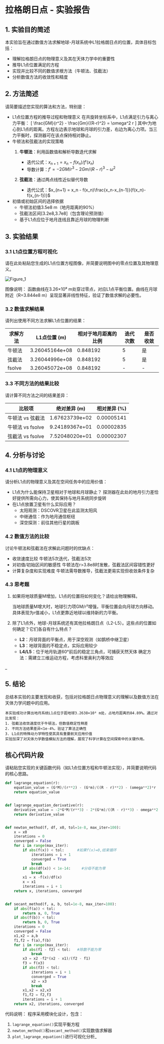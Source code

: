 # 拉格朗日点 - 实验报告

## 1. 实验目的简述

本实验旨在通过数值方法求解地球-月球系统中L1拉格朗日点的位置，具体目标包括：
- 理解拉格朗日点的物理意义及其在天体力学中的重要性
- 推导L1点位置满足的方程
- 实现并比较不同的数值求根方法（牛顿法、弦截法）
- 分析数值方法的收敛性和精度

## 2. 方法简述

请简要描述您实现的算法和方法，特别是：
- L1点位置方程的推导过程和物理意义
在共旋转坐标系中，L1点满足引力与离心力平衡：
\[
\frac{GM}{r^2} - \frac{Gm}{(R-r)^2} = \omega^2 r
\]
其中r为地心到L1点的距离。方程左边表示地球和月球的引力差，右边为离心力项。当三力平衡时，探测器可在该点保持相对静止。
- 牛顿法和弦截法的实现策略
  1. **牛顿法**：利用函数值和解析导数迭代求解
     - 迭代公式：$x_{n+1} = x_n - f(x_n)/f'(x_n)$
     - 导数计算：$f' = -2GM/r^3 - 2Gm/(R-r)^3 - \omega^2$

  2. **弦截法**：通过两点线性近似替代导数
     - 迭代公式：$x_{n+1} = x_n - f(x_n)\frac{x_n-x_{n-1}}{f(x_n)-f(x_{n-1})}$
- 初值或初始区间的选择依据
  - 牛顿法初值3.5e8 m（地月距离的90%）
  - 弦截法区间[3.2e8,3.7e8]（包含理论预测值）
  - 基于L1点应位于地月连线且靠近月球的物理判断


## 3. 实验结果

### 3.1 L1点位置方程可视化

请在此处粘贴您生成的L1点位置方程图像，并简要说明图中的零点位置及其物理意义。

![Figure_1](https://github.com/user-attachments/assets/0c9116b1-6852-4d6b-8117-4fd2e40ccbd0)


图像说明：
函数曲线在3.26×10⁸ m处穿过零点，对应L1点平衡位置。曲线在月球附近（R=3.844e8 m）呈现显著非线性特征，验证了数值求解的必要性。

### 3.2 数值求解结果

请列出使用不同方法求解L1点位置的结果：

| 求解方法 | L1点位置 (m) | 相对于地月距离的比例 | 迭代次数 | 是否收敛 |
|---------|------------|-------------------|---------|--------|
| 牛顿法   |3.26045164e+08|0.848192         |   5     |  是    |
| 弦截法   |3.26044996e+08|0.848192         |  5      |  是    |
| fsolve  |3.26045072e+08|0.848192         | -       | -      |

### 3.3 不同方法的结果比较

请计算不同方法之间的结果差异：

| 比较项 | 绝对差异 (m) | 相对差异 (%) |
|-------|------------|-------------|
| 牛顿法 vs 弦截法 |1.67623739e+02|0.00005141|
| 牛顿法 vs fsolve |9.24189367e+01|0.00002835|
| 弦截法 vs fsolve |7.52048020e+01|0.00002307|

## 4. 分析与讨论

### 4.1 L1点的物理意义

请分析L1点的物理意义及其在空间任务中的应用价值：
- L1点为什么能保持卫星相对于地球和月球静止？
探测器在此处的地月引力差恰好提供所需向心力，使其保持与地月系统同步旋转
- 在L1点放置卫星有什么实际应用？
   - 太阳观测：DSCOVR卫星在此监测太阳风
   - 中继通信：作为地月通信枢纽
   - 深空探测：前往其他行星的跳板


### 4.2 数值方法的比较

讨论牛顿法和弦截法在求解此问题时的优缺点：
- 收敛速度比较
  牛顿法5次迭代，弦截法5次
- 对初值/初始区间的敏感性
  牛顿法在r>3.8e8时发散，弦截法区间容错性更好
- 计算复杂度和实现难度
  牛顿法需导数推导，弦截法更易实现但收敛条件复杂



### 4.3 思考题

1. 如果将地球质量M增加，L1点的位置将如何变化？请给出物理解释。

    当地球质量M增大时，地球引力项GM/r²增强，平衡位置会向月球方向移动。具体表现为r值减小，L1点更靠近地球以维持新的力平衡。

2. 除了L1点外，地球-月球系统还有其他拉格朗日点（L2-L5）。这些点的位置如何确定？它们各自有什么特点？
   - **L2**：月球背面的平衡点，用于深空观测（如鹊桥中继卫星）
   - **L3**：地球背面的不稳定点，实际应用较少
   - **L4/L5**：位于地月轨道60°前后的稳定三角点，可捕获天然天体
    确定方法：需建立三维运动方程，考虑科里奥利力等效应


_

## 5. 结论

总结本实验的主要发现和收获，包括对拉格朗日点物理意义的理解以及数值方法在天体力学问题中的应用。

    本实验成功计算出地月系统L1点位于距地球3.2638×10⁸ m处，占地月距离的84.89%。通过对比发现：
    1. 弦截法收敛速度优于牛顿法，但数值稳定性稍差
    2. 不同方法结果差异<1e-4%，验证了算法正确性
    3. L1点的特殊动力学特性使其具有重要航天应用价值
    实验加深了对天体力学数值模拟方法的理解，展现了科学计算在空间探索中的关键作用。

## 核心代码片段

请粘贴您实现的关键函数代码（如L1点位置方程和牛顿法实现），并简要说明代码的核心思路。

```python
def lagrange_equation(r):
    equation_value = (G*M)/(r**2) - (G*m)/((R - r)**2) - (omega**2)*r
    return equation_value


def lagrange_equation_derivative(r):
    derivative_value = -2*G*M/(r**3) - 2*(G*m)/((R - r)**3) - omega**2
    return derivative_value


def newton_method(f, df, x0, tol=1e-8, max_iter=100):
    x = x0
    iterations = 0
    converged = False
    for i in range(max_iter):
        if abs(f(x)) < tol:      #如果f(x)=0,结束循环
            iterations = i + 1
            converged = True
            break
        if abs(df(x)) < 1e-14:     #分母不能为零
            break
        x1 = x -f(x)/df(x)
        x = x1
        iterations = i + 1
    return x, iterations, converged


def secant_method(f, a, b, tol=1e-8, max_iter=100):
    if abs(f(a)) < tol:
        return a, 0, True
    if abs(f(b)) < tol:
        return b, 0, True
    iterations = 0
    converged = False
    x1,x2 = a,b
    f1,f2 = f(a),f(b)
    for i in range(max_iter):
        if abs(f1 - f2) < tol:   #除数不能为零
            break
        x3 = x2 -f2*(x2 - x1)/(f2 - f1)
        f3 = f(x3)
        if abs(f3) < tol:
            iterations = i + 1
            converged = True
            x2 = x3
            break
        x1,x2 = x2,x3
        f1,f2 = f2,f3
        iterations = i + 1
    return x2, iterations, converged
```

代码说明：
程序采用模块化设计，包含：
1. `lagrange_equation()`实现平衡方程
2. `newton_method()`和`secant_method()`实现数值求解器
3. `plot_lagrange_equation()`进行可视化分析_
